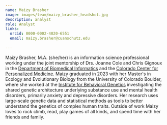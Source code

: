 ```yaml
---
name: Maizy Brasher
image: images/team/maizy_brasher_headshot.jpg
description: analyst
role: Analyst
links:
  orcid: 0000-0002-4020-6551
  email: maizy.brasher@cuanschutz.edu
  
---
```


Maizy Brasher, M.A. (she/her) is an information science professional working under the joint mentorship of Drs. Joanne Cole and Chris Gignoux in the [Department of Biomedical Informatics](https://medschool.cuanschutz.edu/dbmi) and the [Colorado Center for Personalized Medicine](https://medschool.cuanschutz.edu/ccpm). Maizy graduated in 2023 with her Master's in Ecology and Evolutionary Biology from the University of Colorado Boulder, where she worked at the [Institute for Behavioral Genetics](https://www.colorado.edu/ibg/) investigating the shared genetic architecture underlying substance use and mental health disorders, primarily anxiety and depressive disorders. Her research uses large-scale genetic data and statistical methods as tools to better understand the genetics of complex human traits. Outside of work Maizy loves to rock climb, read, play games of all kinds, and spend time with her friends and family.
